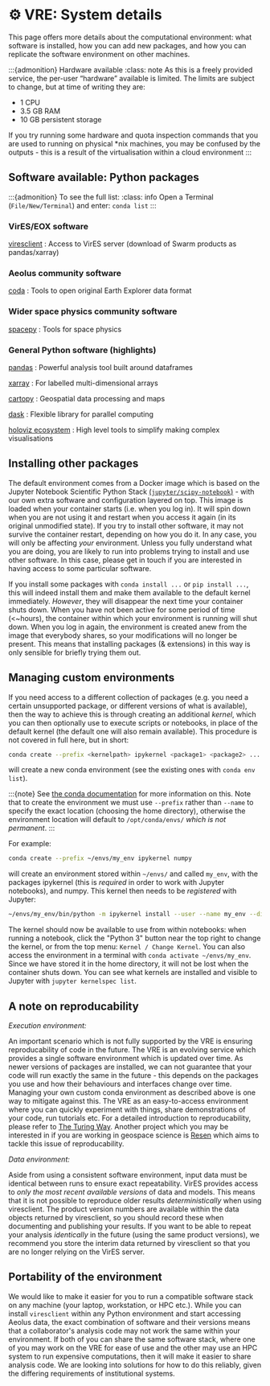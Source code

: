 # ⚙️ VRE: System details

This page offers more details about the computational environment: what software is installed, how you can add new packages, and how you can replicate the software environment on other machines.

:::{admonition} Hardware available
:class: note
As this  is a freely provided service, the per-user “hardware” available is limited. The limits are subject to change, but at time of writing they are:
- 1 CPU
- 3.5 GB RAM
- 10 GB persistent storage

If you try running some hardware and quota inspection commands that you are used to running on physical \*nix machines, you may be confused by the outputs - this is a result of the virtualisation within a cloud environment
:::

## Software available: Python packages

:::{admonition} To see the full list:
:class: info
Open a Terminal (`File/New/Terminal`) and enter: `conda list`
:::

### VirES/EOX software

[viresclient](https://github.com/ESA-VirES/VirES-Python-Client/)
: Access to VirES server (download of Swarm products as pandas/xarray)

### Aeolus community software

[coda](http://stcorp.github.io/coda/doc/html/index.html)
: Tools to open original Earth Explorer data format

### Wider space physics community software

[spacepy](https://github.com/spacepy/spacepy)
: Tools for space physics

### General Python software (highlights)

[pandas](https://pandas.pydata.org)
: Powerful analysis tool built around dataframes

[xarray](https://xarray.pydata.org)
: For labelled multi-dimensional arrays

[cartopy](https://scitools.org.uk/cartopy)
: Geospatial data processing and maps

[dask](https://docs.dask.org)
: Flexible library for parallel computing

[holoviz ecosystem](https://holoviz.org)
: High level tools to simplify making complex visualisations

## Installing other packages

The default environment comes from a Docker image which is based on the Jupyter Notebook Scientific Python Stack [(`jupyter/scipy-notebook`)](https://jupyter-docker-stacks.readthedocs.io/en/latest/using/selecting.html#jupyter-scipy-notebook) - with our own extra software and configuration layered on top. This image is loaded when your container starts (i.e. when you log in). It will spin down when you are not using it and restart when you access it again (in its original unmodified state). If you try to install other software, it may not survive the container restart, depending on how you do it. In any case, you will only be affecting *your* environment. Unless you fully understand what you are doing, you are likely to run into problems trying to install and use other software. In this case, please get in touch if you are interested in having access to some particular software.

If you install some packages with `conda install ...` or `pip install ...`, this will indeed install them and make them available to the default kernel immediately. *However*, they will disappear the next time your container shuts down. When you have not been active for some period of time (<~hours), the container within which your environment is running will shut down. When you log in again, the environment is created anew from the image that everybody shares, so your modifications will no longer be present. This means that installing packages (& extensions) in this way is only sensible for briefly trying them out.

## Managing custom environments

If you need access to a different collection of packages (e.g. you need a certain unsupported package, or different versions of what is available), then the way to achieve this is through creating an additional *kernel*, which you can then optionally use to execute scripts or notebooks, in place of the default kernel (the default one will also remain available). This procedure is not covered in full here, but in short:  
```bash
conda create --prefix <kernelpath> ipykernel <package1> <package2> ...
```  
will create a new conda environment (see the existing ones with `conda env list`).

:::{note}
See [the conda documentation](https://docs.conda.io/projects/conda/en/latest/user-guide/tasks/manage-environments.html#specifying-location) for more information on this. Note that to create the environment we must use ``--prefix`` rather than ``--name`` to specify the exact location (choosing the home directory), otherwise the environment location will default to ``/opt/conda/envs/`` *which is not permanent*.
:::

For example:  
```bash
conda create --prefix ~/envs/my_env ipykernel numpy
```  
will create an environment stored within `~/envs/` and called `my_env`, with the packages ipykernel (this is *required* in order to work with Jupyter notebooks), and numpy. This kernel then needs to be *registered* with Jupyter:  
```bash
~/envs/my_env/bin/python -m ipykernel install --user --name my_env --display-name "my_env"
```  
The kernel should now be available to use from within notebooks: when running a notebook, click the "Python 3" button near the top right to change the kernel, or from the top menu: `Kernel / Change Kernel`. You can also access the environment in a terminal with `conda activate ~/envs/my_env`. Since we have stored it in the home directory, it will not be lost when the container shuts down. You can see what kernels are installed and visible to Jupyter with `jupyter kernelspec list`.

## A note on reproducability

*Execution environment:*

An important scenario which is not fully supported by the VRE is ensuring reproducability of code in the future. The VRE is an evolving service which provides a single software environment which is updated over time. As newer versions of packages are installed, we can not guarantee that your code will run exactly the same in the future - this depends on the packages you use and how their behaviours and interfaces change over time. Managing your own custom conda environment as described above is one way to mitigate against this. The VRE as an easy-to-access environment where you can quickly experiment with things, share demonstrations of your code, run tutorials etc. For a detailed introduction to reproducability, please refer to [The Turing Way](https://the-turing-way.netlify.app). Another project which you may be interested in if you are working in geospace science is [Resen](https://ingeo.datatransport.org/home/resen) which aims to tackle this issue of reproducability.

*Data environment:*

Aside from using a consistent software environment, input data must be identical between runs to ensure exact repeatability. VirES provides access to *only the most recent available versions* of data and models. This means that it is not possible to reproduce older results *deterministically* when using viresclient. The product version numbers are available within the data objects returned by viresclient, so you should record these when documenting and publishing your results. If you want to be able to repeat your analysis *identically* in the future (using the same product versions), we recommend you store the interim data returned by viresclient so that you are no longer relying on the VirES server.

## Portability of the environment

We would like to make it easier for you to run a compatible software stack on any machine (your laptop, workstation, or HPC etc.). While you can install `viresclient` within any Python environment and start accessing Aeolus data, the exact combination of software and their versions means that a collaborator's analysis code may not work the same within your environment. If both of you can share the same software stack, where one of you may work on the VRE for ease of use and the other may use an HPC system to run expensive computations, then it will make it easier to share analysis code. We are looking into solutions for how to do this reliably, given the differing requirements of institutional systems.